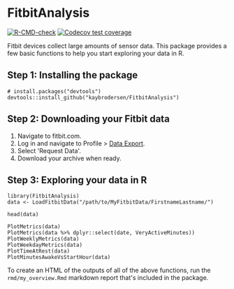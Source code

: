 # FitbitAnalysis

<!-- badges: start -->
[![R-CMD-check](https://github.com/kaybrodersen/FitbitAnalysis/workflows/R-CMD-check/badge.svg)](https://github.com/kaybrodersen/FitbitAnalysis/actions)
[![Codecov test coverage](https://codecov.io/gh/kaybrodersen/FitbitAnalysis/branch/master/graph/badge.svg)](https://app.codecov.io/gh/kaybrodersen/FitbitAnalysis?branch=master)
<!-- badges: end -->

Fitbit devices collect large amounts of sensor data. This package provides a few basic functions to help you start exploring your data in R.

## Step 1: Installing the package

```
# install.packages("devtools")
devtools::install_github("kaybrodersen/FitbitAnalysis")
```

## Step 2: Downloading your Fitbit data

1. Navigate to fitbit.com.
1. Log in and navigate to Profile > [Data Export](https://www.fitbit.com/settings/data/export).
1. Select 'Request Data'.
1. Download your archive when ready.

## Step 3: Exploring your data in R

```
library(FitbitAnalysis)
data <- LoadFitbitData("/path/to/MyFitbitData/FirstnameLastname/")

head(data)

PlotMetrics(data)
PlotMetrics(data %>% dplyr::select(date, VeryActiveMinutes))
PlotWeeklyMetrics(data)
PlotWeekdayMetrics(data)
PlotTimeAtRest(data)
PlotMinutesAwakeVsStartHour(data)
```

To create an HTML of the outputs of all of the above functions, run the
`rmd/my_overview.Rmd` markdown report that's included in the package.
